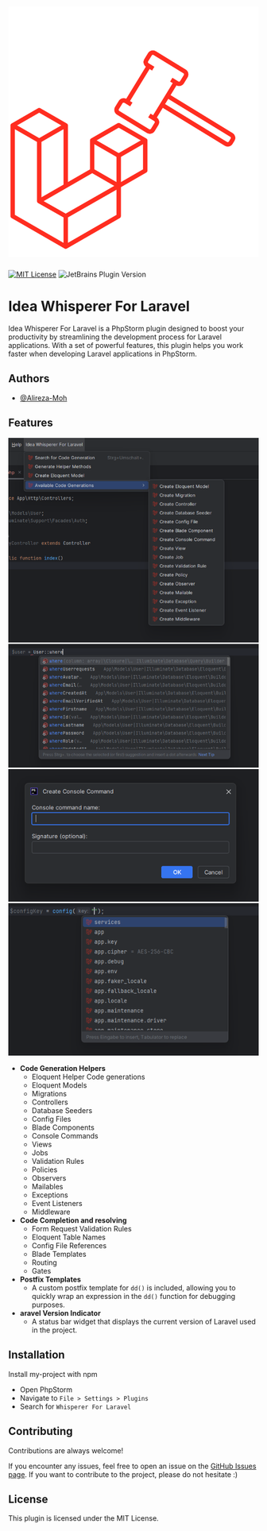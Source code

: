 # ![Idea Whisperer For Laravel](src/main/resources/META-INF/pluginIcon.svg)

[![MIT License](https://img.shields.io/badge/License-MIT-green.svg)](https://choosealicense.com/licenses/mit/)
![JetBrains Plugin Version](https://img.shields.io/jetbrains/plugin/v/at.alirezamoh.idea_whisperer_for_laravel)

# Idea Whisperer For Laravel

Idea Whisperer For Laravel is a PhpStorm plugin designed to boost your productivity by streamlining the development process for Laravel applications. With a set of powerful features, this plugin helps you work faster when developing Laravel applications in PhpStorm.


## Authors

- [@Alireza-Moh](https://github.com/Alireza-Moh)

## Features
![App Screenshot](docs/images/main-menu.png)
![App Screenshot](docs/images/eloquent-method-completion.png)
![App Screenshot](docs/images/console-command.png)
![App Screenshot](docs/images/config-completion.png)

- **Code Generation Helpers**
    - Eloquent Helper Code generations
    - Eloquent Models
    - Migrations
    - Controllers
    - Database Seeders
    - Config Files
    - Blade Components
    - Console Commands
    - Views
    - Jobs
    - Validation Rules
    - Policies
    - Observers
    - Mailables
    - Exceptions
    - Event Listeners
    - Middleware
- **Code Completion and resolving**
    - Form Request Validation Rules
    - Eloquent Table Names
    - Config File References
    - Blade Templates
    - Routing
    - Gates
- **Postfix Templates**
    - A custom postfix template for `dd()` is included, allowing you to quickly wrap an    expression in the `dd()` function for debugging purposes.
- **aravel Version Indicator**
    - A status bar widget that displays the current version of Laravel used in the project.


## Installation

Install my-project with npm

- Open PhpStorm
- Navigate to `File > Settings > Plugins`
- Search for `Whisperer For Laravel`

## Contributing

Contributions are always welcome!

If you encounter any issues, feel free to open an issue on the [GitHub Issues page](https://github.com/Alireza-Moh/idea_whisperer_for_laravel/issues).
If you want to contribute to the project, please do not hesitate :)

## License

This plugin is licensed under the MIT License.

